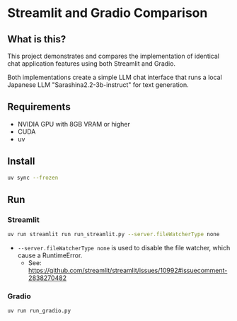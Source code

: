 # Streamlit and Gradio Comparison

## What is this?

This project demonstrates and compares the implementation of identical chat application features using both Streamlit and Gradio.

Both implementations create a simple LLM chat interface that runs a local Japanese LLM "Sarashina2.2-3b-instruct" for text generation.

## Requirements

- NVIDIA GPU with 8GB VRAM or higher
- CUDA
- uv

## Install

```sh
uv sync --frozen
```

## Run

### Streamlit

```sh
uv run streamlit run run_streamlit.py --server.fileWatcherType none
```

- `--server.fileWatcherType none` is used to disable the file watcher, which cause a RuntimeError.
    - See: https://github.com/streamlit/streamlit/issues/10992#issuecomment-2838270482

### Gradio

```sh
uv run run_gradio.py
```
